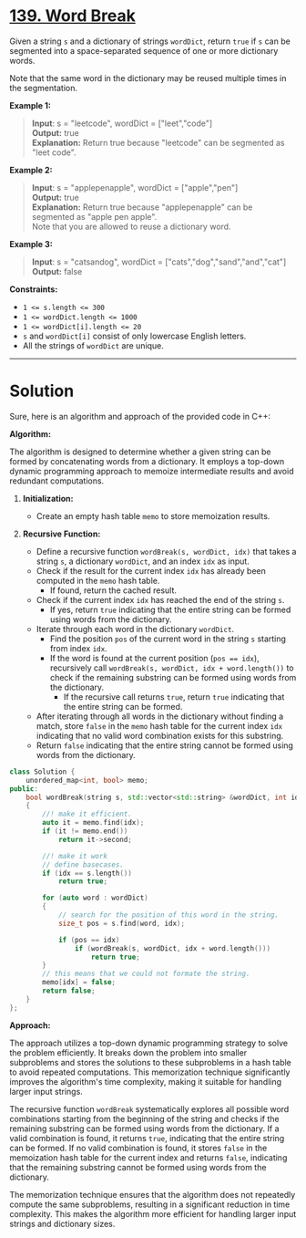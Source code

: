# [139. Word Break](https://leetcode.com/problems/word-break/)

Given a string `s` and a dictionary of strings `wordDict`, return `true` if `s` can be segmented into a space-separated sequence of one or more dictionary words.

Note that the same word in the dictionary may be reused multiple times in the segmentation.

**Example 1:**

>**Input**: s = "leetcode", wordDict = ["leet","code"]<br>
**Output:** true<br>
**Explanation:** Return true because "leetcode" can be segmented as "leet code".

**Example 2:**

>**Input**: s = "applepenapple", wordDict = ["apple","pen"]<br>
**Output:** true<br>
**Explanation:** Return true because "applepenapple" can be segmented as "apple pen apple".<br>
Note that you are allowed to reuse a dictionary word.

**Example 3:**

>**Input**: s = "catsandog", wordDict = ["cats","dog","sand","and","cat"]<br>
**Output:** false
 

**Constraints:**

- `1 <= s.length <= 300`
- `1 <= wordDict.length <= 1000`
- `1 <= wordDict[i].length <= 20`
- `s` and `wordDict[i]` consist of only lowercase English letters.
- All the strings of `wordDict` are unique.
---
# Solution

Sure, here is an algorithm and approach of the provided code in C++:

**Algorithm:**

The algorithm is designed to determine whether a given string can be formed by concatenating words from a dictionary. It employs a top-down dynamic programming approach to memoize intermediate results and avoid redundant computations.

1. **Initialization:**
   - Create an empty hash table `memo` to store memoization results.

2. **Recursive Function:**
   - Define a recursive function `wordBreak(s, wordDict, idx)` that takes a string `s`, a dictionary `wordDict`, and an index `idx` as input.
   - Check if the result for the current index `idx` has already been computed in the `memo` hash table.
       - If found, return the cached result.
   - Check if the current index `idx` has reached the end of the string `s`.
       - If yes, return `true` indicating that the entire string can be formed using words from the dictionary.
   - Iterate through each word in the dictionary `wordDict`.
       - Find the position `pos` of the current word in the string `s` starting from index `idx`.
       - If the word is found at the current position (`pos == idx`), recursively call `wordBreak(s, wordDict, idx + word.length())` to check if the remaining substring can be formed using words from the dictionary.
           - If the recursive call returns `true`, return `true` indicating that the entire string can be formed.
   - After iterating through all words in the dictionary without finding a match, store `false` in the `memo` hash table for the current index `idx` indicating that no valid word combination exists for this substring.
   - Return `false` indicating that the entire string cannot be formed using words from the dictionary.

```cpp
class Solution {
    unordered_map<int, bool> memo;
public:
    bool wordBreak(string s, std::vector<std::string> &wordDict, int idx = 0)
    {
        //! make it efficient.
        auto it = memo.find(idx);
        if (it != memo.end())
            return it->second;

        //! make it work
        // define basecases.
        if (idx == s.length())
            return true;

        for (auto word : wordDict)
        {
            // search for the position of this word in the string.
            size_t pos = s.find(word, idx);

            if (pos == idx)
                if (wordBreak(s, wordDict, idx + word.length()))
                    return true;
        }
        // this means that we could not formate the string.
        memo[idx] = false;
        return false;
    }
};
```

**Approach:**

The approach utilizes a top-down dynamic programming strategy to solve the problem efficiently. It breaks down the problem into smaller subproblems and stores the solutions to these subproblems in a hash table to avoid repeated computations. This memorization technique significantly improves the algorithm's time complexity, making it suitable for handling larger input strings.

The recursive function `wordBreak` systematically explores all possible word combinations starting from the beginning of the string and checks if the remaining substring can be formed using words from the dictionary. If a valid combination is found, it returns `true`, indicating that the entire string can be formed. If no valid combination is found, it stores `false` in the memoization hash table for the current index and returns `false`, indicating that the remaining substring cannot be formed using words from the dictionary.

The memorization technique ensures that the algorithm does not repeatedly compute the same subproblems, resulting in a significant reduction in time complexity. This makes the algorithm more efficient for handling larger input strings and dictionary sizes.